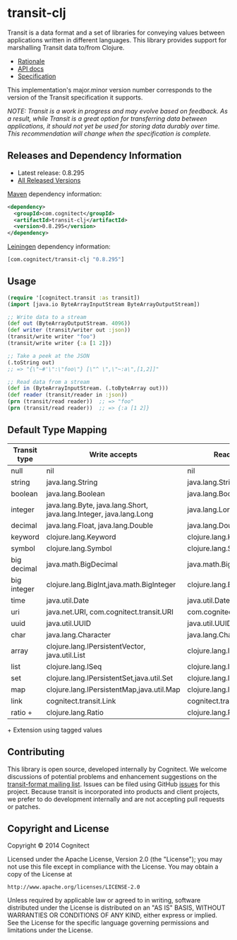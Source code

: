 # transit-clj

Transit is a data format and a set of libraries for conveying values between applications written in different languages. This library provides support for marshalling Transit data to/from Clojure.

* [Rationale](http://blog.cognitect.com/blog/2014/7/22/transit)
* [API docs](http://cognitect.github.io/transit-clj/)
* [Specification](http://github.com/cognitect/transit-format)

This implementation's major.minor version number corresponds to the
version of the Transit specification it supports.

_NOTE: Transit is a work in progress and may evolve based on feedback. As a result, while Transit is a great option for transferring data between applications, it should not yet be used for storing data durably over time. This recommendation will change when the specification is complete._

## Releases and Dependency Information

* Latest release: 0.8.295
* [All Released Versions](http://search.maven.org/#search%7Cgav%7C1%7Cg%3A%22com.cognitect%22%20AND%20a%3A%22transit-clj%22)

[Maven](http://maven.apache.org/) dependency information:

```xml
<dependency>
  <groupId>com.cognitect</groupId>
  <artifactId>transit-clj</artifactId>
  <version>0.8.295</version>
</dependency>
```

[Leiningen](http://leiningen.org/) dependency information:

```clojure
[com.cognitect/transit-clj "0.8.295"]
```

## Usage

```clojure
(require '[cognitect.transit :as transit])
(import [java.io ByteArrayInputStream ByteArrayOutputStream])

;; Write data to a stream
(def out (ByteArrayOutputStream. 4096))
(def writer (transit/writer out :json))
(transit/write writer "foo")
(transit/write writer {:a [1 2]})

;; Take a peek at the JSON
(.toString out)
;; => "{\"~#'\":\"foo\"} [\"^ \",\"~:a\",[1,2]]"

;; Read data from a stream
(def in (ByteArrayInputStream. (.toByteArray out)))
(def reader (transit/reader in :json))
(prn (transit/read reader))  ;; => "foo"
(prn (transit/read reader))  ;; => {:a [1 2]}
```

## Default Type Mapping

|Transit type|Write accepts|Read returns|
|------------|-------------|------------|
|null|nil|nil|
|string|java.lang.String|java.lang.String|
|boolean|java.lang.Boolean|java.lang.Boolean|
|integer|java.lang.Byte, java.lang.Short, java.lang.Integer, java.lang.Long|java.lang.Long|
|decimal|java.lang.Float, java.lang.Double|java.lang.Double|
|keyword|clojure.lang.Keyword|clojure.lang.Keyword|
|symbol|clojure.lang.Symbol|clojure.lang.Symbol|
|big decimal|java.math.BigDecimal|java.math.BigDecimal|
|big integer|clojure.lang.BigInt,java.math.BigInteger|clojure.lang.BigInt|
|time|java.util.Date|java.util.Date|
|uri|java.net.URI, com.cognitect.transit.URI|com.cognitect.transit.URI|
|uuid|java.util.UUID|java.util.UUID|
|char|java.lang.Character|java.lang.Character|
|array|clojure.lang.IPersistentVector, java.util.List|clojure.lang.IPersistentVector|
|list|clojure.lang.ISeq|clojure.lang.ISeq|
|set|clojure.lang.IPersistentSet,java.util.Set|clojure.lang.IPersistentSet|
|map|clojure.lang.IPersistentMap,java.util.Map|clojure.lang.IPersistentMap|
|link|cognitect.transit.Link|cognitect.transit.Link|
|ratio +|clojure.lang.Ratio|clojure.lang.Ratio|

\+ Extension using tagged values

## Contributing

This library is open source, developed internally by Cognitect. We welcome discussions of potential problems and enhancement suggestions on the [transit-format mailing list](https://groups.google.com/forum/#!forum/transit-format). Issues can be filed using GitHub [issues](https://github.com/cognitect/transit-clj/issues) for this project. Because transit is incorporated into products and client projects, we prefer to do development internally and are not accepting pull requests or patches.

## Copyright and License

Copyright © 2014 Cognitect

Licensed under the Apache License, Version 2.0 (the "License");
you may not use this file except in compliance with the License.
You may obtain a copy of the License at

    http://www.apache.org/licenses/LICENSE-2.0

Unless required by applicable law or agreed to in writing, software
distributed under the License is distributed on an "AS IS" BASIS,
WITHOUT WARRANTIES OR CONDITIONS OF ANY KIND, either express or implied.
See the License for the specific language governing permissions and
limitations under the License.

